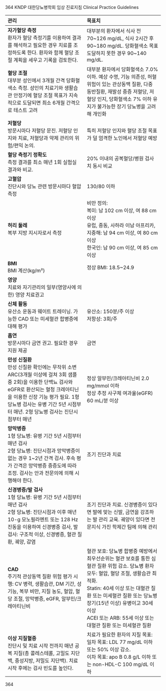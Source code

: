 364
KNDP 대한당뇨병학회 임상 진료지침 Clinical Practice Guidelines

| 관리 | 목표치 |
| :--- | :--- |
| **자가혈당 측정**<br>환자가 혈당 측정기를 이용하여 결과를 해석하고 필요한 경우 치료를 조정하도록 한다. 환자와 함께 혈당 조절 계획을 세우고 기록을 검토한다. | 대부분의 환자에서 식사 전 70~126 mg/dL, 식사 2시간 후 90~180 mg/dL. 당화혈색소 목표 도달하지 못한 경우 90~140 mg/dL. |
| **혈당 조절**<br>대부분 성인에서 3개월 간격 당화혈색소 측정. 성인의 치료기와 생활습관 안정기에 혈당 조절 목표가 지속적으로 도달되면 최소 6개월 간격으로 테스트 고려 | 대부분 환자에서 당화혈색소 7.0% 이하. 예상 수명, 기능 의존성, 허혈 위험이 있는 관상동맥 질환, 다중 동반질환, 재발성 중증 저혈당, 저혈당 인지, 당화혈색소 7% 이하 유지가 불가능한 장기 당뇨병을 고려해 개인화 |
| **저혈당**<br>방문시마다 저혈당 문진. 저혈당 인지와 치료, 저혈당과 약제 관리의 위험/편익 논의. | 특히 저혈당 인지와 혈당 조절 목표가 덜 엄격한 노인에서 저혈당 예방 |
| **혈당 측정기 정확도**<br>측정 결과를 최소 매년 1회 실험실 결과와 비교. | 20% 이내의 공복혈당/병원 검사치 동시 비교 |
| **고혈압**<br>진단시와 당뇨 관련 방문시마다 혈압 측정 | 130/80 이하 |
| **허리 둘레**<br>복부 지방 지시자로서 측정 | 비만 정의:<br>복미: 남 102 cm 이상, 여 88 cm 이상<br>유럽, 중동, 사하라 이남 아프리카, 지중해: 남 94 cm 이상, 여 80 cm 이상<br>한국인: 남 90 cm 이상, 여 85 cm 이상 |
| **BMI**<br>BMI 계산(kg/m²) | 정상 BMI: 18.5~24.9 |
| **영양**<br>치료와 자기관리의 일부(영양사에 의한) 영양 치료권고 | |
| **신체 활동**<br>유산소 운동과 웨이트 트레이닝. 가능한 CAD 또는 미세혈관 합병증에 대해 평가 | 유산소: 150분/주 이상<br>저항성: 3회/주 |
| **흡연**<br>방문시마다 금연 권고. 필요한 경우 지원 제공 | 금연 |
| **만성 신질환**<br>만성 신질환 확인에는 무작위 소변 ARC(3개월 이상에 걸쳐 3회 샘플 중 2회)을 이용한 단백뇨 검사와 eGFR로 환산되는 혈청 크레아티닌을 이용한 신장 기능 평가 필요. 1형 당뇨병 검사는 유병 기간 5년 시점부터 매년. 2형 당뇨병 검사는 진단시점부터 매년 | 정상 알부민/크레아티닌비 2.0 mg/mmol 이하<br>정상 추정 사구체 여과율(eGFR) 60 mL/분 이상 |
| **망막병증**<br>1형 당뇨병: 유병 기간 5년 시점부터 매년 검사<br>2형 당뇨병: 진단시점과 망막병증이 없는 경우 1~2년 간격 검사. 후속 평가 간격은 망막병증 중증도에 따라 조정. 검사는 안과 전문의에 의해 시행해야 한다. | 조기 진단과 치료 |
| **신경병증/발 검사**<br>1형 당뇨병: 유병 기간 5년 시점부터 매년 검사<br>2형 당뇨병: 진단시점과 이후 매년 10-g 모노필라멘트 또는 128 Hz 진동을 이용하여 신경병증 검사, 발 검사: 구조적 이상, 신경병증, 혈관 질환, 궤양, 감염 | 조기 진단과 치료. 신경병증이 있다면 발에 맞는 신발, 금연을 강조하는 발 관리 교육. 궤양이 있다면 전문지식 가진 학제간 팀에 의해 관리 |
| **CAD**<br>주기적 관상동맥 질환 위험 평가 시행: CV 병력, 생활습관, DM 기간, 성기능, 복부 비만, 지질 농도, 혈압, 혈당 조절, 망막병증, eGFR, 알부민/크레아티닌비 | 혈관 보호: 당뇨병 합병증 예방에서 최우선순위는 혈관 보호를 통한 심혈관 질환 위험 감소. 당뇨병 환자 모두: 혈압, 혈당 조절, 생활습관 최적화.<br>Statin: 40세 이상 또는 대혈관 질환 또는 미세혈관 질환 또는 당뇨병 장기(15년 이상) 유병이고 30세 이상<br>ACEI 또는 ARB: 55세 이상 또는 대혈관 질환 또는 미세혈관 질환 |
| **이상 지질혈증**<br>진단시 및 치료 시작 전까지 매년 공복 지질(총 콜레스테롤, 고밀도 지단백, 중성지방, 저밀도 지단백). 치료 시작 후에는 검사 빈도를 높인다. | 치료가 필요한 환자의 지질 목표:<br>일차 목표: LDL 77 mg/dL 이하 또는 50% 이상 감소.<br>이차 목표: apo B 0.8 g/L 이하 또는 non-HDL-C 100 mg/dL 이하 |

<PAGE>364